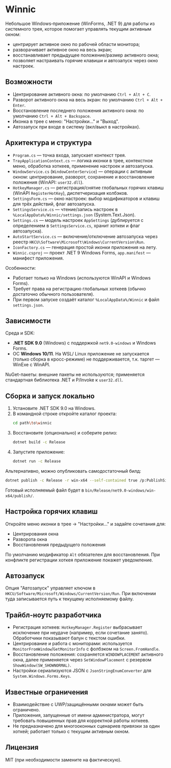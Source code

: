 # Winnic

Небольшое Windows‑приложение (WinForms, .NET 9) для работы из системного трея, которое помогает управлять текущим активным окном:
- центрирует активное окно по рабочей области монитора;
- разворачивает активное окно на весь экран;
- восстанавливает предыдущее положение/размер активного окна;
- позволяет настраивать горячие клавиши и автозапуск через окно настроек.

## Возможности

- Центрирование активного окна: по умолчанию `Ctrl + Alt + C`.
- Разворот активного окна на весь экран: по умолчанию `Ctrl + Alt + Enter`.
- Восстановление последнего положения активного окна: по умолчанию `Ctrl + Alt + Backspace`.
- Иконка в трее с меню: "Настройки…" и "Выход".
- Автозапуск при входе в систему (вкл/выкл в настройках).

## Архитектура и структура

- `Program.cs` — точка входа, запускает контекст трея.
- `TrayApplicationContext.cs` — логика иконки в трее, контекстное меню, обработка хоткеев, применение настроек и автозапуска.
- `WindowService.cs` (`WindowCenterService`) — операции с активным окном: центрирование, разворот, сохранение и восстановление положения (WinAPI: `user32.dll`).
- `HotkeyManager.cs` — регистрация/снятие глобальных горячих клавиш (WinAPI `RegisterHotKey`), диспетчеризация колбэков.
- `SettingsForm.cs` — окно настроек: выбор модификаторов и клавиш для трёх действий, флаг автозапуска.
- `SettingsService.cs` — чтение/запись настроек в `%LocalAppData%/Winnic/settings.json` (System.Text.Json).
- `Settings.cs` — модель настроек `AppSettings` (дублируется с определением в `SettingsService.cs`, хранит хоткеи и флаг автозапуска).
- `AutoStartService.cs` — включение/отключение автозапуска через реестр `HKCU\Software\Microsoft\Windows\CurrentVersion\Run`.
- `IconFactory.cs` — генерация простой иконки приложения на лету.
- `Winnic.csproj` — проект .NET 9 Windows Forms, `app.manifest` — манифест приложения.

Особенности:
- Работает только на Windows (используются WinAPI и Windows Forms).
- Требует права на регистрацию глобальных хоткеев (обычно достаточно обычного пользователя).
- При первом запуске создаёт каталог `%LocalAppData%/Winnic` и файл `settings.json`.

## Зависимости

Среда и SDK:
- **.NET SDK 9.0** (Windows) с поддержкой `net9.0-windows` и Windows Forms.
- ОС **Windows 10/11**. На WSL/ Linux приложение не запускается (только сборка в кросс-режиме)
  не поддерживается, т.к. таргет — WinExe с WinAPI.

NuGet-пакеты: внешние пакеты не используются; применяется стандартная библиотека .NET и P/Invoke к `user32.dll`.

## Сборка и запуск локально

1. Установите .NET SDK 9.0 на Windows.
2. В командной строке откройте каталог проекта:
   ```bash
   cd path\to\winnic
   ```
3. Восстановите (опционально) и соберите релиз:
   ```bash
   dotnet build -c Release
   ```
4. Запустите приложение:
   ```bash
   dotnet run -c Release
   ```

Альтернативно, можно опубликовать самодостаточный билд:
```bash
dotnet publish -c Release -r win-x64 --self-contained true /p:PublishSingleFile=true
```
Готовый исполняемый файл будет в `bin/Release/net9.0-windows/win-x64/publish/`.

## Настройка горячих клавиш

Откройте меню иконки в трее → "Настройки…" и задайте сочетания для:
- Центрирования окна
- Разворота окна
- Восстановления предыдущего положения

По умолчанию модификатор `Alt` обязателен для восстановления. При конфликте регистрации хоткея приложение покажет уведомление.

## Автозапуск

Опция "Автозапуск" управляет ключом в `HKCU/Software/Microsoft/Windows/CurrentVersion/Run`. При включении туда записывается путь к текущему исполняемому файлу.

## Трайбл-ноутс разработчика

- Регистрация хоткеев: `HotkeyManager.Register` выбрасывает исключение при неудаче (например, если сочетание занято). Обработчики показывают балун с текстом ошибки.
- Центрирование и работа с мониторами: используется `MonitorFromWindow`/`GetMonitorInfo` с фолбэком на `Screen.FromHandle`.
- Восстановление положения: сохраняется `WINDOWPLACEMENT` активного окна, далее применяется через `SetWindowPlacement` с резервом `ShowWindow(SW_SHOWNORMAL)`.
- Настройки сериализуются JSON с `JsonStringEnumConverter` для `System.Windows.Forms.Keys`.

## Известные ограничения

- Взаимодействие с UWP/защищёнными окнами может быть ограничено.
- Приложения, запущенные от имени администратора, могут требовать повышенных прав для корректной работы хоткеев.
- Не предназначено для многооконных сценариев привязки за один хоткей; работает только с текущим активным окном.

## Лицензия

MIT (при необходимости замените на фактическую).


